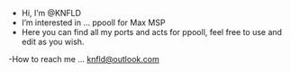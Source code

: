 -  Hi, I’m @KNFLD
-  I’m interested in ... ppooll for Max MSP
-  Here you can find all my ports and acts for ppooll, feel free to use and edit as you wish. 

 -How to reach me ... knfld@outlook.com

<!---
KNFLD/KNFLD is a ✨ special ✨ repository because its `README.md` (this file) appears on your GitHub profile.
You can click the Preview link to take a look at your changes.
--->
